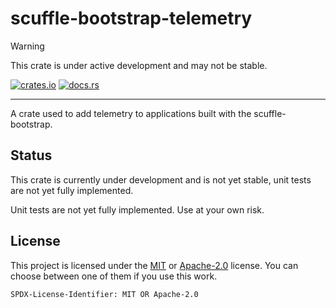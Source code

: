 # scuffle-bootstrap-telemetry

> [!WARNING]  
> This crate is under active development and may not be stable.

 [![crates.io](https://img.shields.io/crates/v/scuffle-bootstrap-telemetry.svg)](https://crates.io/crates/scuffle-bootstrap-telemetry) [![docs.rs](https://img.shields.io/docsrs/scuffle-bootstrap-telemetry)](https://docs.rs/scuffle-bootstrap-telemetry)

---

A crate used to add telemetry to applications built with the scuffle-bootstrap.

## Status

This crate is currently under development and is not yet stable, unit tests are not yet fully implemented.

Unit tests are not yet fully implemented. Use at your own risk.

## License

This project is licensed under the [MIT](./LICENSE.MIT) or [Apache-2.0](./LICENSE.Apache-2.0) license.
You can choose between one of them if you use this work.

`SPDX-License-Identifier: MIT OR Apache-2.0`
